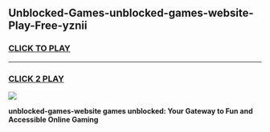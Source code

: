 
## Unblocked-Games-unblocked-games-website-Play-Free-yznii
<h3>
<a href="https://premium76.site?title=unblocked-games-website&ref=23A">CLICK TO PLAY</a></h3>
<hr>

<h3>
<a href="https://premium76.site?title=unblocked-games-website&ref=23A">CLICK 2 PLAY</a>
  
</h3>

<a href="https://premium76.site?title=unblocked-games-website&ref=23A"><img src="https://clearcache.store/games.png"></a>


**unblocked-games-website games unblocked: Your Gateway to Fun and Accessible Online Gaming**

